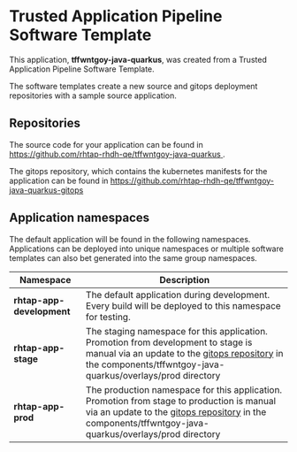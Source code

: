 # Trusted Application Pipeline Software Template

This application, **tffwntgoy-java-quarkus**, was created from a Trusted Application Pipeline Software Template.

The software templates create a new source and gitops deployment repositories with a sample source application. 

## Repositories

The source code for your application can be found in [https://github.com/rhtap-rhdh-qe/tffwntgoy-java-quarkus ](https://github.com/rhtap-rhdh-qe/tffwntgoy-java-quarkus ).
 
The gitops repository, which contains the kubernetes manifests for the application can be found in 
[https://github.com/rhtap-rhdh-qe/tffwntgoy-java-quarkus-gitops ](https://github.com/rhtap-rhdh-qe/tffwntgoy-java-quarkus-gitops ) 

## Application namespaces 

The default application will be found in the following namespaces. Applications can be deployed into unique namespaces or multiple software templates can also bet generated into the same group namespaces.  

|  Namespace   |  Description   |  
| -------- | -------- |   
| **rhtap-app-development** | The default application during development. Every build will be deployed to this namespace for testing. | 
| **rhtap-app-stage** | The staging namespace for this application. Promotion from development to stage is manual via an update to the [gitops repository](https://github.com/rhtap-rhdh-qe/tffwntgoy-java-quarkus-gitops ) in the components/tffwntgoy-java-quarkus/overlays/prod directory |  
| **rhtap-app-prod** | The production namespace for this application. Promotion from stage to production is manual via an update to the [gitops repository](https://github.com/rhtap-rhdh-qe/tffwntgoy-java-quarkus-gitops ) in the components/tffwntgoy-java-quarkus/overlays/prod directory | 